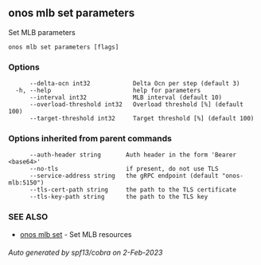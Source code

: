 <!--
SPDX-FileCopyrightText: 2019-present Open Networking Foundation <info@opennetworking.org>

SPDX-License-Identifier: Apache-2.0
-->

## onos mlb set parameters

Set MLB parameters

```
onos mlb set parameters [flags]
```

### Options

```
      --delta-ocn int32            Delta Ocn per step (default 3)
  -h, --help                       help for parameters
      --interval int32             MLB interval (default 10)
      --overload-threshold int32   Overload threshold [%] (default 100)
      --target-threshold int32     Target threshold [%] (default 100)
```

### Options inherited from parent commands

```
      --auth-header string       Auth header in the form 'Bearer <base64>'
      --no-tls                   if present, do not use TLS
      --service-address string   the gRPC endpoint (default "onos-mlb:5150")
      --tls-cert-path string     the path to the TLS certificate
      --tls-key-path string      the path to the TLS key
```

### SEE ALSO

* [onos mlb set](onos_mlb_set.md)	 - Set MLB resources

###### Auto generated by spf13/cobra on 2-Feb-2023
